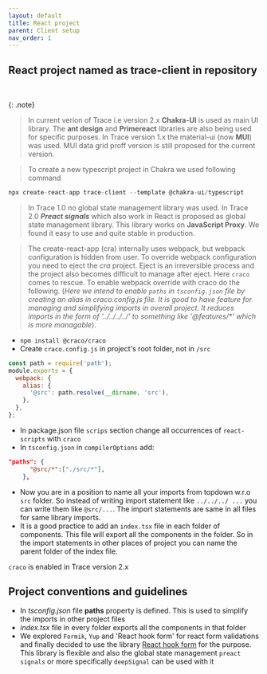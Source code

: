 ```yaml
---
layout: default
title: React project
parent: Client setup
nav_order: 1
---
```


## React project named as trace-client in repository
<br />

{: .note}
> In current verion of Trace i.e version 2.x **Chakra-UI** is used as main UI library. The **ant design** and **Primereact** libraries are also being used for specific purposes. In Trace version 1.x the material-ui (now **MUI**) was used. MUI data grid proff version is still proposed for the current version.

> To create a new typescript project in Chakra we used following command
```javascript
npx create-react-app trace-client --template @chakra-ui/typescript
```

> In Trace 1.0 no global state management library was used. In Trace 2.0 **_Preact signals_** which also work in React is proposed as global state management library. This library works on **JavaScript Proxy**. We found it easy to use and quite stable in production.

> The create-react-app (cra) internally uses webpack, but webpack configuration is hidden from user. To override webpack configuration you need to eject the *cra* project. Eject is an irreversible process and the project also becomes difficult to manage after eject. Here `craco` comes to rescue. To enable webpack override with craco do the following. (_Here we intend to enable `paths` in `tsconfig.json` file by creating an alias in craco.config.js file. It is good to have feature for managing and simplifying imports in overall project. It reduces imports in the form of '../../../../' to something like '@features/*' which is more managable_).
- `npm install @craco/craco`
- Create `craco.config.js` in project's root folder, not in `/src`
```javascript
const path = require('path');
module.exports = {
  webpack: {
    alias: {
      '@src': path.resolve(__dirname, 'src'),
    },
  },
};
```
- In package.json file `scrips` section change all occurrences of `react-scripts` with `craco`
- In `tsconfig.json` in `compilerOptions` add:
```json
"paths": {
      "@src/*":["./src/*"],
    },
```
- Now you are in a position to name all your imports from topdown w.r.o `src` folder. So instead of writing import statement like `../../../ ...` you can write them like `@src/...`. The import statements are same in all files for same library imports.
- It is a good practice to add an `index.tsx` file in each folder of components. This file will export all the components in the folder. So in the import statements in other places of project you can name the parent folder of the index file.

`craco` is enabled in Trace version 2.x

## Project conventions and guidelines
- In _tsconfig.json_ file **paths** property is defined. This is used to simplify the imports in other project files
- _index.tsx_ file in every folder exports all the components in that folder
- We explored `Formik`, `Yup` and 'React hook form' for react form validations and finally decided to use the library [React hook form](https://react-hook-form.com/) for the purpose. This library is flexible and also the global state management `preact signals` or more specifically `deepSignal` can be used with it